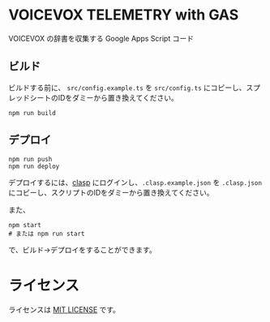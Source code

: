 # VOICEVOX TELEMETRY with GAS

VOICEVOX の辞書を収集する Google Apps Script コード

## ビルド

ビルドする前に、 `src/config.example.ts` を `src/config.ts` にコピーし、スプレッドシートのIDをダミーから置き換えてください。

```
npm run build
```

## デプロイ
 

```
npm run push
npm run deploy
```

デプロイするには、[clasp](https://www.npmjs.com/package/@google/clasp) にログインし、`.clasp.example.json` を `.clasp.json` にコピーし、スクリプトのIDをダミーから置き換えてください。

また、
```
npm start
# または npm run start
```
で、ビルド→デプロイをすることができます。

# ライセンス

ライセンスは [MIT LICENSE](./LICENSE) です。
